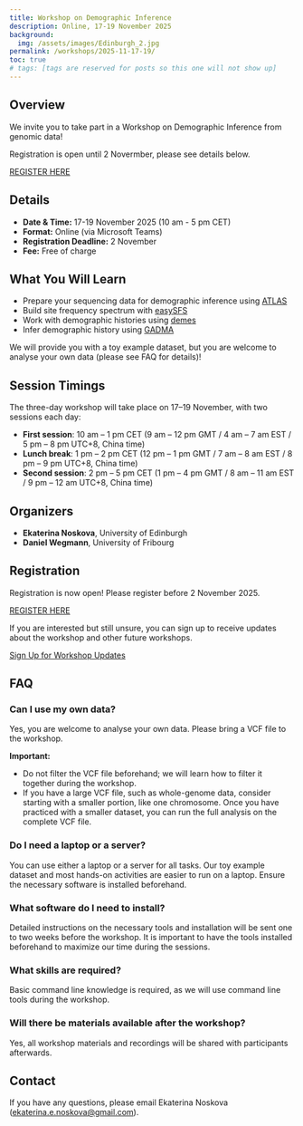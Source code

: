```yaml
---
title: Workshop on Demographic Inference
description: Online, 17-19 November 2025
background:
  img: /assets/images/Edinburgh_2.jpg
permalink: /workshops/2025-11-17-19/
toc: true
# tags: [tags are reserved for posts so this one will not show up]
---
```


## Overview
We invite you to take part in a Workshop on Demographic Inference from genomic data!

Registration is open until 2 Novermber, please see details below. 

<a class="btn btn-outline-success btn-lg" href="https://forms.office.com/e/Z2VPG6R5UJ" role="button">REGISTER HERE</a>

## Details

* **Date & Time:** 17-19 November 2025 (10 am - 5 pm CET)
* **Format:** Online (via Microsoft Teams)
* **Registration Deadline:** 2 November
* **Fee:** Free of charge

## What You Will Learn

* Prepare your sequencing data for demographic inference using [ATLAS](https://bitbucket.org/wegmannlab/atlas)
* Build site frequency spectrum with [easySFS](https://github.com/isaacovercast/easySFS)
* Work with demographic histories using [demes](https://github.com/popsim-consortium/demes-python)
* Infer demographic history using [GADMA](https://github.com/ctlab/GADMA)

We will provide you with a toy example dataset, but you are welcome to analyse your own data (please see FAQ for details)!

## Session Timings

The three-day workshop will take place on 17–19 November, with two sessions each day:

* **First session**: 10 am – 1 pm CET (9 am – 12 pm GMT / 4 am – 7 am EST / 5 pm – 8 pm UTC+8, China time)
* **Lunch break**: 1 pm – 2 pm CET (12 pm – 1 pm GMT / 7 am – 8 am EST / 8 pm – 9 pm UTC+8, China time)
* **Second session**: 2 pm – 5 pm CET (1 pm – 4 pm GMT / 8 am – 11 am EST / 9 pm – 12 am UTC+8, China time)

## Organizers

* **Ekaterina Noskova**, University of Edinburgh
* **Daniel Wegmann**, University of Fribourg

## Registration

Registration is now open! Please register before 2 November 2025.

<a class="btn btn-outline-success btn-lg" href="https://forms.office.com/e/Z2VPG6R5UJ" role="button">REGISTER HERE</a>

If you are interested but still unsure, you can sign up to receive updates about the workshop and other future workshops.

<a class="btn btn-outline-primary btn-lg" href="https://forms.gle/xD4518AKnFRWTTFMA" role="button">Sign Up for Workshop Updates</a>

## FAQ

### Can I use my own data?

Yes, you are welcome to analyse your own data.
Please bring a VCF file to the workshop.

**Important:** 
- Do not filter the VCF file beforehand; we will learn how to filter it together during the workshop.
- If you have a large VCF file, such as whole-genome data, consider starting with a smaller portion, like one chromosome. Once you have practiced with a smaller dataset, you can run the full analysis on the complete VCF file.

### Do I need a laptop or a server?

You can use either a laptop or a server for all tasks. Our toy example dataset and most hands-on activities are easier to run on a laptop. Ensure the necessary software is installed beforehand.

### What software do I need to install?

Detailed instructions on the necessary tools and installation will be sent one to two weeks before the workshop. It is important to have the tools installed beforehand to maximize our time during the sessions.

### What skills are required?

Basic command line knowledge is required, as we will use command line tools during the workshop.

### Will there be materials available after the workshop?

Yes, all workshop materials and recordings will be shared with participants afterwards.


## Contact

If you have any questions, please email Ekaterina Noskova ([ekaterina.e.noskova@gmail.com](mailto:ekaterina.e.noskova@gmail.com)).
